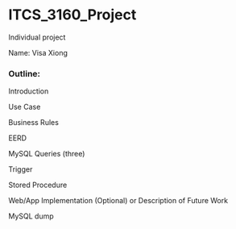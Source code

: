 # ITCS_3160_Project

Individual project

Name: Visa Xiong

### Outline:

Introduction

Use Case

Business Rules

EERD

MySQL Queries (three)

Trigger

Stored Procedure

Web/App Implementation (Optional) or Description of Future Work

MySQL dump
